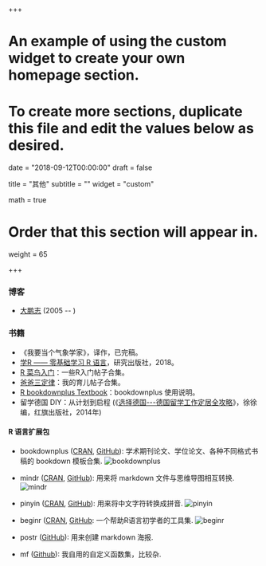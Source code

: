 +++
# An example of using the custom widget to create your own homepage section.
# To create more sections, duplicate this file and edit the values below as desired.

date = "2018-09-12T00:00:00"
draft = false

title = "其他"
subtitle = ""
widget = "custom"

math = true

# Order that this section will appear in.
weight = 65

+++

### 博客

- [大鹏志](http://dapengde.com) (2005 -- )

### 书籍

- 《我要当个气象学家》，译作，已完稿。
- [学R —— 零基础学习 R 语言](http://xuer.pzhao.org/)，研究出版社，2018。
- [R 菜鸟入门](https://github.com/pzhaonet/R4Dummies)：一些R入门帖子合集。
- [爸爸三定律](https://bookdown.org/baydap/papasdiary/)：我的育儿帖子合集。
- [R bookdownplus Textbook](https://bookdown.org/baydap/bookdownplus/)：bookdownplus 使用说明。
- 留学德国 DIY：从计划到启程 (《[选择德国---德国留学工作定居全攻略](https://www.amazon.cn/%E5%9B%BE%E4%B9%A6/dp/B00KL3KLPU/ref=sr_1_1?ie=UTF8&qid=1491993521&sr=8-1&keywords=%E9%80%89%E6%8B%A9%E5%BE%B7%E5%9B%BD)》，徐徐编，红旗出版社，2014年)

#### R 语言扩展包

- bookdownplus ([CRAN](https://CRAN.R-project.org/package=bookdownplus), [GitHub](https://github.com/pzhaonet/bookdownplus)): 学术期刊论文、学位论文、各种不同格式书稿的 bookdown 模板合集. 
![bookdownplus](http://cranlogs.r-pkg.org/badges/grand-total/bookdownplus)

- mindr ([CRAN](https://CRAN.R-project.org/package=mindr), [GitHub](https://github.com/pzhaonet/mindr)): 用来将 markdown 文件与思维导图相互转换.
![mindr](http://cranlogs.r-pkg.org/badges/grand-total/mindr)

- pinyin ([CRAN](https://CRAN.R-project.org/package=pinyin), [GitHub](https://github.com/pzhaonet/pinyin)): 用来将中文字符转换成拼音.
![pinyin](http://cranlogs.r-pkg.org/badges/grand-total/pinyin)

- beginr ([CRAN](https://CRAN.R-project.org/package=beginr), [GitHub](https://github.com/pzhaonet/beginr): 一个帮助R语言初学者的工具集.
![beginr](http://cranlogs.r-pkg.org/badges/grand-total/beginr)

- postr ([GitHub](https://github.com/pzhaonet/postr)): 用来创建 markdown 海报.

- mf ([Github](https://github.com/pzhaonet/mf)): 我自用的自定义函数集，比较杂.
